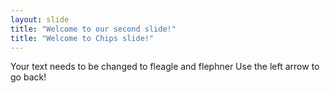 ```yaml
---
layout: slide
title: "Welcome to our second slide!"
title: "Welcome to Chips slide!"
---
```

Your text needs to be changed to fleagle and flephner
Use the left arrow to go back!
